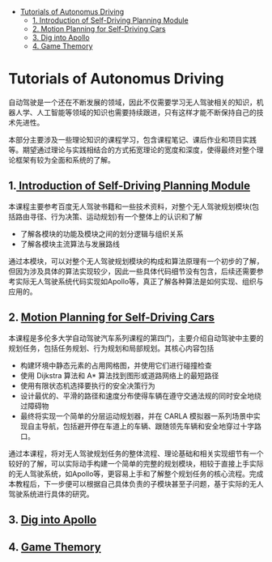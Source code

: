 <!--
 * @Author: Shuai Wang
 * @Github: https://github.com/wsustcid
 * @Version: 1.0.0
 * @Date: 2021-09-27 09:10:13
 * @LastEditTime: 2021-11-26 21:01:50
-->
- [Tutorials of Autonomus Driving](#tutorials-of-autonomus-driving)
  - [1. Introduction of Self-Driving Planning Module](#1-introduction-of-self-driving-planning-module)
  - [2. Motion Planning for Self-Driving Cars](#2-motion-planning-for-self-driving-cars)
  - [3. Dig into Apollo](#3-dig-into-apollo)
  - [4. Game Themory](#4-game-themory)


# Tutorials of Autonomus Driving
自动驾驶是一个还在不断发展的领域，因此不仅需要学习无人驾驶相关的知识，机器人学、人工智能等领域的知识也需要持续跟进，只有这样才能不断保持自己的技术先进性。

本部分主要涉及一些理论知识的课程学习，包含课程笔记、课后作业和项目实践等。期望通过理论与实践相结合的方式拓宽理论的宽度和深度，使得最终对整个理论框架有较为全面和系统的了解。


## 1.[ Introduction of Self-Driving Planning Module](Intro-AD/README.md)
本课程主要参考百度无人驾驶书籍和一些技术资料，对整个无人驾驶规划模块(包括路由寻径、行为决策、运动规划)有一个整体上的认识和了解
  - 了解各模块的功能及模块之间的划分逻辑与组织关系
  - 了解各模块主流算法与发展路线

通过本模块，可以对整个无人驾驶规划模块的构成和算法原理有一个初步的了解，但因为涉及具体的算法实现较少，因此一些具体代码细节没有包含，后续还需要参考实际无人驾驶系统代码实现如Apollo等，真正了解各种算法是如何实现、组织与应用的。

## 2. [Motion Planning for Self-Driving Cars](Motion-Planning/README.md)
本课程是多伦多大学自动驾驶汽车系列课程的第四门，主要介绍自动驾驶中主要的规划任务，包括任务规划、行为规划和局部规划。其核心内容包括
  - 构建环境中静态元素的占用网格图，并使用它们进行碰撞检查
  - 使用 Dijkstra 算法和 A* 算法找到图形或道路网络上的最短路径
  - 使用有限状态机选择要执行的安全决策行为
  - 设计最优的、平滑的路径和速度分布使得车辆在遵守交通法规的同时安全地绕过障碍物
  - 最终将实现一个简单的分层运动规划器，并在 CARLA 模拟器一系列场景中实现自主导航，包括避开停在车道上的车辆、跟随领先车辆和安全地穿过十字路口。

通过本课程，将对无人驾驶规划任务的整体流程、理论基础和相关实现细节有一个较好的了解，可以实际动手构建一个简单的完整的规划模块，相较于直接上手实际的无人驾驶系统，如Apollo等，更容易上手和了解整个规划任务的核心流程。完成本教程后，下一步便可以根据自己具体负责的子模块甚至子问题，基于实际的无人驾驶系统进行具体的研究。


## 3. [Dig into Apollo](Dig-into-Apollo/README.md)


## 4. [Game Themory](Game-Theory/README.md)
